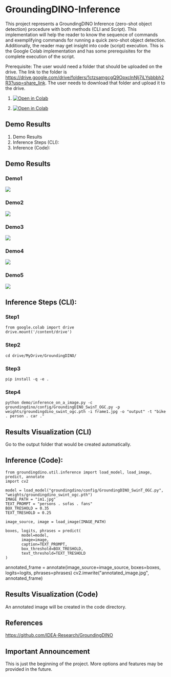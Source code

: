 # GroundingDINO-Inference
This project represents a GroundingDINO Inference (zero-shot object detection) procedure with both methods (CLI and Script). This implementation will help the reader to know the sequence of commands and exemplifying commands for running a quick zero-shot object detection. Additionally, the reader may get insight into code (script) execution.  This is the Google Colab implementation and has some prerequisites for the complete execution of the script. 

Prerequisite:
The user would need a folder that should be uploaded on the drive. The link to the folder is https://drive.google.com/drive/folders/1ctzsamgcgQ9OpxclnNlj7iLYsbbbh2R3?usp=share_link. The user needs to download that folder and upload it to the drive.

1. [![Open in Colab](https://colab.research.google.com/assets/colab-badge.svg)](https://colab.research.google.com/drive/1kX1IeVrwA9J97lN1MqsFF_afambuinv8#scrollTo=4dEL6xotpB_A)

2. [![Open in Colab](https://colab.research.google.com/assets/colab-badge.svg)](https://colab.research.google.com/drive/1eJye4465EpEZ_h1loUcyPsPecKhhT9ka#scrollTo=KxbH9rKcHdjn)

## Demo Results

  1. Demo Results
  2. Inference Steps (CLI):
  3. Inference (Code):

## Demo Results

### Demo1

![](https://github.com/HassanBinHaroon/GroundingDINO-Inference/blob/main/Demo%20Images/img1.jpg)

### Demo2

![](https://github.com/HassanBinHaroon/GroundingDINO-Inference/blob/main/Demo%20Images/img2.jpg)

### Demo3

![](https://github.com/HassanBinHaroon/GroundingDINO-Inference/blob/main/Demo%20Images/annotated_image.jpg)

### Demo4

![](https://github.com/HassanBinHaroon/GroundingDINO-Inference/blob/main/Demo%20Images/annotated_image(1).jpg)

### Demo5

![](https://github.com/HassanBinHaroon/GroundingDINO-Inference/blob/main/Demo%20Images/annotated_image(2).jpg)

## Inference Steps (CLI):

### Step1

    from google.colab import drive
    drive.mount('/content/drive')

### Step2

    cd drive/MyDrive/GroundingDINO/

### Step3

    pip install -q -e .
    
### Step4
 
    python demo/inference_on_a_image.py -c groundingdino/config/GroundingDINO_SwinT_OGC.py -p weights/groundingdino_swint_ogc.pth -i frame1.jpg -o "output" -t "bike . person . car ." 

## Results Visualization (CLI)

Go to the output folder that would be created automatically.

## Inference (Code):

    from groundingdino.util.inference import load_model, load_image, predict, annotate
    import cv2

    model = load_model("groundingdino/config/GroundingDINO_SwinT_OGC.py", "weights/groundingdino_swint_ogc.pth")
    IMAGE_PATH = "im1.jpg"
    TEXT_PROMPT = "persons . sofas . fans"
    BOX_TRESHOLD = 0.35
    TEXT_TRESHOLD = 0.25

    image_source, image = load_image(IMAGE_PATH)

    boxes, logits, phrases = predict(
           model=model,
           image=image,
           caption=TEXT_PROMPT,
           box_threshold=BOX_TRESHOLD,
           text_threshold=TEXT_TRESHOLD
    )

annotated_frame = annotate(image_source=image_source, boxes=boxes, logits=logits, phrases=phrases)
cv2.imwrite("annotated_image.jpg", annotated_frame)


## Results Visualization (Code)

An annotated image will be created in the code directory.

## References

https://github.com/IDEA-Research/GroundingDINO

## Important Announcement

This is just the beginning of the project. More options and features may be provided in the future.
